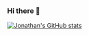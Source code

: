 ### Hi there 👋
[![Jonathan's GitHub stats](https://github-readme-stats.vercel.app/api?username=jsoulsby)](https://github.com/anuraghazra/github-readme-stats)

<!--
**jsoulsby/jsoulsby** is a ✨ _special_ ✨ repository because its `README.md` (this file) appears on your GitHub profile.

Here are some ideas to get you started:

- 🔭 I’m currently working on ...
- 🌱 I’m currently learning ...
- 👯 I’m looking to collaborate on ...
- 🤔 I’m looking for help with ...
- 💬 Ask me about ...
- 📫 How to reach me: ...
- 😄 Pronouns: ...
- ⚡ Fun fact: ...
-->
